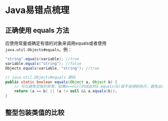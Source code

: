 # Java易错点梳理

## 正确使用 equals 方法
应使用常量或确定有值的对象来调用equals或者使用`java.util.Objects#equals`，例：
```java
"string".equals(variable); //true
variable.equals("string"); //false
Objects.equals(variable, "string"); //true

// java.util.Objects#equals 源码
public static boolean equals(Object a, Object b) {
    // 可以避免空指针异常。如果a==null的话此时a.equals(b)就不会得到执行，避免出现空指针异常。
    return (a == b) || (a != null && a.equals(b));
}
```

## 整型包装类值的比较